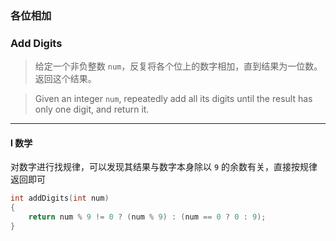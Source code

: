 ### 各位相加
### Add Digits

> 给定一个非负整数 `num`，反复将各个位上的数字相加，直到结果为一位数。返回这个结果。

> Given an integer `num`, repeatedly add all its digits until the result has only one digit, and return it.   

----------

#### I 数学

对数字进行找规律，可以发现其结果与数字本身除以 `9` 的余数有关，直接按规律返回即可  

```cpp
int addDigits(int num) 
{
    return num % 9 != 0 ? (num % 9) : (num == 0 ? 0 : 9);
}
```
